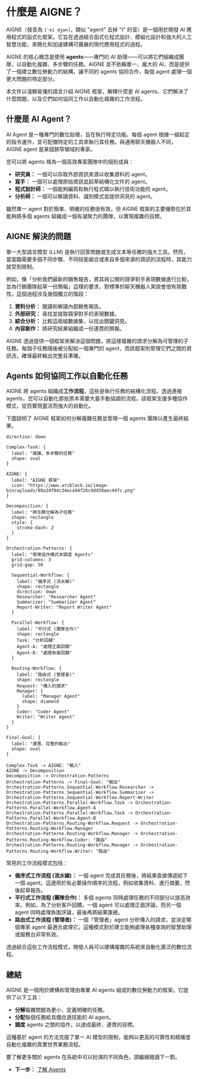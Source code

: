 # 什麼是 AIGNE？

AIGNE（發音為 `[ˈei dʒən]`，類似 "agent" 去掉 "t" 的音）是一個用於開發 AI 應用程式的函式化框架。它旨在透過結合函式化程式設計、模組化設計和強大的人工智慧功能，來簡化和加速建構可擴展的現代應用程式的過程。

AIGNE 的核心概念是使用 **agents**——專門的 AI 助理——可以將它們組織成團隊，以自動化複雜、多步驟的任務。AIGNE 並不依賴單一、龐大的 AI，而是提供了一個建立數位勞動力的結構，讓不同的 agents 協同合作，每個 agent 處理一個更大問題的特定部分。

本文件以淺顯易懂的語言介紹 AIGNE 框架，解釋什麼是 AI agents、它們解決了什麼問題，以及它們如何協同工作以自動化複雜的工作流程。

## 什麼是 AI Agent？

AI Agent 是一種專門的數位助理，旨在執行特定功能。每個 agent 根據一組給定的指令運作，並可配備特定的工具來執行其任務。與通用聊天機器人不同，AIGNE agent 是某個狹窄領域的專家。

您可以將 agents 視為一個高效專案團隊中的個別成員：

*   **研究員：** 一個可以存取外部資訊來源以收集資料的 agent。
*   **寫手：** 一個可以處理原始資訊並起草結構化文件的 agent。
*   **程式設計師：** 一個能夠編寫和執行程式碼以執行技術功能的 agent。
*   **分析師：** 一個可以解讀資料、識別模式並提供洞見的 agent。

雖然單一 agent 對於簡單、明確的任務很有效，但 AIGNE 框架的主要優勢在於其能夠將多個 agents 組織成一個有凝聚力的團隊，以實現複雜的目標。

## AIGNE 解決的問題

單一大型語言模型 (LLM) 是執行回答問題或生成文本等任務的強大工具。然而，當面臨需要多個不同步驟、不同技能組合或來自多個來源的資訊的流程時，其能力就受到限制。

例如，像「分析我們最新的銷售報告，將其與公開的競爭對手表現數據進行比較，並為行銷團隊起草一份簡報」這樣的要求，對標準的聊天機器人來說會很有挑戰性。這個過程涉及幾個獨立的階段：

1.  **資料分析：** 閱讀和解讀內部銷售報告。
2.  **外部研究：** 尋找並提取競爭對手的表現數據。
3.  **綜合分析：** 比較這兩組數據集，以找出關鍵洞見。
4.  **內容創作：** 將研究結果組織成一份連貫的簡報。

AIGNE 透過提供一個框架來解決這個問題，將這樣複雜的請求分解為可管理的子任務。每個子任務隨後被分配給一個專門的 agent，而該框架則管理它們之間的資訊流，確保最終輸出完整且準確。

## Agents 如何協同工作以自動化任務

AIGNE 將 agents 組織成**工作流程**，這些是執行任務的結構化流程。透過連接 agents，您可以自動化那些原本需要大量手動協調的流程。該框架支援多種協作模式，從而實現靈活而強大的自動化。

下圖說明了 AIGNE 框架如何分解複雜任務並管理一個 agents 團隊以產生最終結果。

```d2
direction: down

Complex-Task: {
  label: "複雜、多步驟的任務"
  shape: oval
}

AIGNE: {
  label: "AIGNE 框架"
  icon: "https://www.arcblock.io/image-bin/uploads/89a24f04c34eca94f26c9dd30aec44fc.png"
}

Decomposition: {
  label: "將任務分解為子任務"
  shape: rectangle
  style: {
    stroke-dash: 2
  }
}

Orchestration-Patterns: {
  label: "使用協作模式來調度 Agents"
  grid-columns: 3
  grid-gap: 50

  Sequential-Workflow: {
    label: "循序式 (流水線)"
    shape: rectangle
    direction: down
    Researcher: "Researcher Agent"
    Summarizer: "Summarizer Agent"
    Report-Writer: "Report Writer Agent"
  }

  Parallel-Workflow: {
    label: "平行式 (團隊合作)"
    shape: rectangle
    Task: "分析回饋"
    Agent-A: "處理正面回饋"
    Agent-B: "處理負面回饋"
  }

  Routing-Workflow: {
    label: "路由式 (管理者)"
    shape: rectangle
    Request: "傳入的請求"
    Manager: {
      label: "Manager Agent"
      shape: diamond
    }
    Coder: "Coder Agent"
    Writer: "Writer Agent"
  }
}

Final-Goal: {
  label: "連貫、完整的輸出"
  shape: oval
}

Complex-Task -> AIGNE: "輸入"
AIGNE -> Decomposition
Decomposition -> Orchestration-Patterns
Orchestration-Patterns -> Final-Goal: "輸出"
Orchestration-Patterns.Sequential-Workflow.Researcher -> Orchestration-Patterns.Sequential-Workflow.Summarizer -> Orchestration-Patterns.Sequential-Workflow.Report-Writer
Orchestration-Patterns.Parallel-Workflow.Task -> Orchestration-Patterns.Parallel-Workflow.Agent-A
Orchestration-Patterns.Parallel-Workflow.Task -> Orchestration-Patterns.Parallel-Workflow.Agent-B
Orchestration-Patterns.Routing-Workflow.Request -> Orchestration-Patterns.Routing-Workflow.Manager
Orchestration-Patterns.Routing-Workflow.Manager -> Orchestration-Patterns.Routing-Workflow.Coder: "路由"
Orchestration-Patterns.Routing-Workflow.Manager -> Orchestration-Patterns.Routing-Workflow.Writer: "路由"

```

常見的工作流程模式包括：

*   **循序式工作流程 (流水線)：** 一個 agent 完成其任務後，將結果直接傳遞給下一個 agent。這適用於有必要操作順序的流程，例如收集資料、進行摘要，然後起草報告。
*   **平行式工作流程 (團隊合作)：** 多個 agents 同時處理任務的不同部分以提高效率。例如，為了分析客戶回饋，一個 agent 可以處理正面評論，而另一個 agent 同時處理負面評論，最後再將結果匯總。
*   **路由式工作流程 (管理者)：** 一個「管理者」agent 分析傳入的請求，並決定哪個專家 agent 最適合處理它。這種模式對於建立能夠處理各種查詢的智慧助理或服務台非常有效。

透過結合這些工作流程模式，開發人員可以建構複雜的系統來自動化廣泛的數位流程。

## 總結

AIGNE 是一個用於建構和管理由專業 AI agents 組成的數位勞動力的框架。它提供了以下工具：

*   **分解**複雜問題為更小、定義明確的任務。
*   **分配**每個任務給具備合適技能的 AI agent。
*   **調度** agents 之間的協作，以達成最終、連貫的目標。

這種基於 agent 的方法克服了單一 AI 模型的限制，能夠以更高的可靠性和精確度自動化複雜的真實世界業務流程。

要了解更多關於 agents 在系統中可以扮演的不同角色，請繼續閱讀下一節。

*   **下一步：** [了解 Agents](./user-guide-understanding-agents.md)